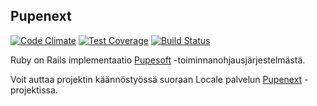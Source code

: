 ## Pupenext

[![Code Climate](https://codeclimate.com/github/devlab-oy/pupenext/badges/gpa.svg)](https://codeclimate.com/github/devlab-oy/pupenext)
[![Test Coverage](https://codeclimate.com/github/devlab-oy/pupenext/badges/coverage.svg)](https://codeclimate.com/github/devlab-oy/pupenext)
[![Build Status](https://travis-ci.org/devlab-oy/pupenext.svg?branch=master)](https://travis-ci.org/devlab-oy/pupenext)

Ruby on Rails implementaatio [Pupesoft](https://github.com/devlab-oy/pupesoft) -toiminnanohjausjärjestelmästä.

Voit auttaa projektin käännöstyössä suoraan Locale palvelun [Pupenext](https://www.localeapp.com/projects/8499) -projektissa.
